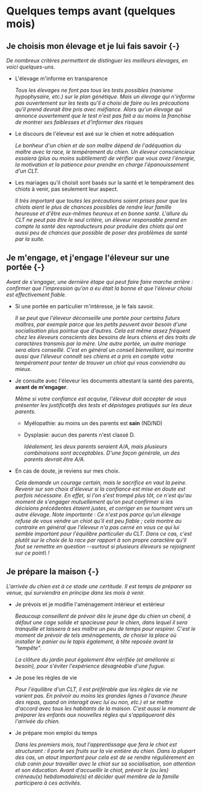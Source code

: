 
# Quelques temps avant (quelques mois)


## Je choisis mon élevage et je lui fais savoir {-}

*De nombreux critères permettent de distinguer les meilleurs élevages, en voici quelques-uns.*

-   L'élevage m'informe en transparence

    *Tous les élevages ne font pas tous les tests possibles (nanisme hypophysaire, etc.) sur le plan génétique. Mais un élevage qui n'informe pas ouvertement sur les tests qu'il a choisi de faire ou les précautions qu'il prend devrait être pris avec méfiance. Alors qu'un élevage qui annonce ouvertement que le test n'est pas fait a au moins la franchise de montrer ses faiblesses et d'informer des risques*

-   Le discours de l'éleveur est axé sur le chien et notre adéquation

    *Le bonheur d'un chien et de son maître dépend de l'adéquation du maître avec la race, le tempérament du chien. Un éleveur consciencieux essaiera (plus ou moins subtilement) de vérifier que vous avez l'énergie, la motivation et la patience pour prendre en charge l'épanouissement d'un CLT.*

-   Les mariages qu'il choisit sont basés sur la santé et le tempérament des chiots à venir, pas seulement leur aspect.

    *Il très important que toutes les précautions soient prises pour que les chiots aient le plus de chances possibles de rendre leur famille heureuse et d'être eux-mêmes heureux et en bonne santé. L'allure du CLT ne peut pas être le seul critère, un éleveur responsable prend en compte la santé des reproducteurs pour produire des chiots qui ont aussi peu de chances que possible de poser des problèmes de santé par la suite.*

## Je m'engage, et j'engage l'éleveur sur une portée {-}

*Avant de s'engager, une dernière étape qui peut faire faire marche arrière : confirmer que l'impression qu'on a eu était la bonne et que l'éleveur choisi est effectivement fiable.*

-   Si une portée en particulier m'intéresse, je le fais savoir.

    *Il se peut que l'éleveur déconseille une portée pour certains futurs maîtres, par exemple parce que les petits peuvent avoir besoin d'une socialisation plus pointue que d'autres. Cela est même assez fréquent chez les éleveurs conscients des besoins de leurs chiens et des traits de caractères transmis par la mère. Une autre portée, un autre mariage sera alors conseillé. C'est en général un conseil bienveillant, qui montre aussi que l'éleveur connaît ses chiens et a pris en compte votre tempérament pour tenter de trouver un chiot qui vous conviendra au mieux.*

-   Je consulte avec l'éleveur les documents attestant la santé des parents, **avant de m'engager**.

    *Même si votre confiance est acquise, l'éleveur doit accepter de vous présenter les justificatifs des tests et dépistages pratiqués sur les deux parents.*

    -   Myélopathie: au moins un des parents est **sain** (ND/ND)

    -   Dysplasie: aucun des parents n'est classé D.

        *Idéalement, les deux parents seraient A/A, mais plusieurs combinaisons sont acceptables. D'une façon générale, un des parents devrait être A/A.*

-   En cas de doute, je reviens sur mes choix.

    *Cela demande un courage certain, mais le sacrifice en vaut la peine. Revenir sur son choix d'éleveur si la confiance est mise en doute est parfois nécessaire. En effet, si l'on s'est trompé plus tôt, ce n'est qu'au moment de s'engager mutuellement qu'on peut confirmer si les décisions précédentes étaient justes, et corriger en se tournant vers un autre élevage. Note importante : Ce n'est pas parce qu'un élevage refuse de vous vendre un chiot qu'il est peu fiable ; cela montre au contraire en général que l'éleveur n'a pas cerné en vous ce qui lui semble important pour l'équilibre particulier du CLT. Dans ce cas, c'est plutôt sur le choix de la race par rapport à son propre caractère qu'il faut se remettre en question --surtout si plusieurs éleveurs se rejoignent sur ce point\ !*

## Je prépare la maison {-}

*L'arrivée du chien est à ce stade une certitude. Il est temps de préparer sa venue, qui surviendra en principe dans les mois à venir.*

-   Je prévois et je modifie l'aménagement intérieur et extérieur

    *Beaucoup conseillent de prévoir dès le jeune âge du chien un chenil, à défaut une cage solide et spacieuse pour le chien, dans lequel il sera tranquille et laissera à ses maître un peu de temps pour respirer. C'est le moment de prévoir de tels aménagements, de choisir la place où installer le panier ou le tapis également, à tête reposée avant la "tempête".*

    *La clôture du jardin peut également être vérifiée (et améliorée si besoin), pour s'éviter l'expérience désagréable d'une fugue.*

-   Je pose les règles de vie

    *Pour l'équilibre d'un CLT, il est préférable que les règles de vie ne varient pas. En prévoir au moins les grandes lignes à l'avance (heure des repas, quand on interagit avec lui ou non, etc.) et se mettre d'accord avec tous les habitants de la maison. C'est aussi le moment de préparer les enfants aux nouvelles règles qui s'appliqueront dès l'arrivée du chien.*

-   Je prépare mon emploi du temps

    *Dans les premiers mois, tout l'apprentissage que fera le chiot est structurant : il porte ses fruits sur la vie entière du chien. Dans la plupart des cas, un atout important pour cela est de se rendre régulièrement en club canin pour travailler avec le chiot sur sa socialisation, son attention et son éducation. Avant d'accueillir le chiot, prévoir le (ou les) créneau(x) hebdomadaire(s) et décider quel membre de la famille participera à ces activités.*
